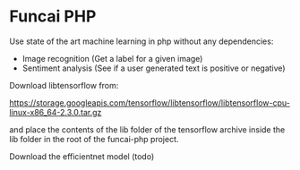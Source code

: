 # Funcai PHP
Use state of the art machine learning in php without any dependencies:

 - Image recognition (Get a label for a given image)
 - Sentiment analysis (See if a user generated text is positive or negative)

Download libtensorflow from:

https://storage.googleapis.com/tensorflow/libtensorflow/libtensorflow-cpu-linux-x86_64-2.3.0.tar.gz

and place the contents of the lib folder of the tensorflow archive inside the lib folder in the root of the funcai-php project.


Download the efficientnet model (todo)
